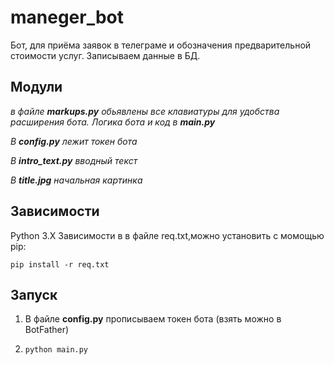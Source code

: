 # maneger_bot

Бот, для приёма заявок в телеграме и обозначения предварительной стоимости услуг. Записываем данные в БД.
## Модули
*в файле **markups.py** обьявлены все клавиатуры для удобства расширения бота. Логика бота и код в **main.py***

*В **config.py** лежит токен бота*

*В **intro_text.py** вводный текст*

*В **title.jpg**  начальная картинка*


## Зависимости
Python 3.X
Зависимости в в файле req.txt,можно установить с момощью pip:

`pip install -r req.txt `
 
## Запуск
1) В файле **config.py** прописываем токен бота (взять можно в BotFather)

2) `python main.py`

